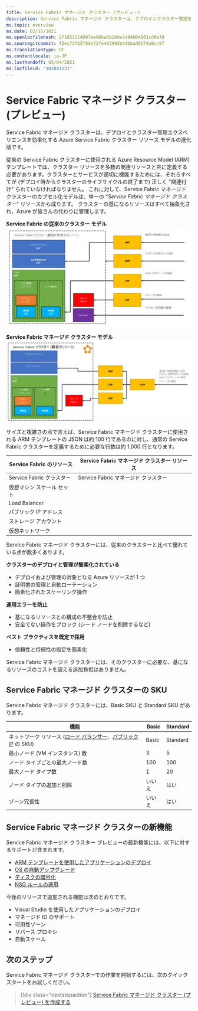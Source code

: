 ```yaml
---
title: Service Fabric マネージド クラスター (プレビュー)
description: Service Fabric マネージド クラスターは、デプロイとクラスター管理を効率化する Azure Service Fabric クラスター リソース モデルの進化版です。
ms.topic: overview
ms.date: 02/15/2021
ms.openlocfilehash: 271852214097ee96ba6b10de7a94904981cd8ef8
ms.sourcegitcommit: f3ec73fb5f8de72fe483995bd4bbad9b74a9cc9f
ms.translationtype: HT
ms.contentlocale: ja-JP
ms.lasthandoff: 03/04/2021
ms.locfileid: "102041231"
---
```

# <a name="service-fabric-managed-clusters-preview"></a>Service Fabric マネージド クラスター (プレビュー)

Service Fabric マネージド クラスターは、デプロイとクラスター管理エクスペリエンスを効率化する Azure Service Fabric クラスター リソース モデルの進化版です。

従来の Service Fabric クラスターに使用される Azure Resource Model (ARM) テンプレートでは、クラスター リソースを多数の関連リソースと共に定義する必要があります。クラスターとサービスが適切に機能するためには、それらすべてが (デプロイ時からクラスターのライフサイクルの終了まで) 正しく "関連付け" られていなければなりません。 これに対して、Service Fabric マネージド クラスターのカプセル化モデルは、単一の "*Service Fabric マネージド クラスター*" リソースから成ります。 クラスターの基になるリソースはすべて抽象化され、Azure が皆さんの代わりに管理します。

**Service Fabric の従来のクラスター モデル**
![Service Fabric の従来のクラスター モデル][sf-composition]

**Service Fabric マネージド クラスター モデル**
![Service Fabric カプセル化クラスター モデル][sf-encapsulation]

サイズと複雑さの点で言えば、Service Fabric マネージド クラスターに使用される ARM テンプレートの JSON は約 100 行であるのに対し、通常の Service Fabric クラスターを定義するために必要な行数は約 1,000 行となります。

| Service Fabric のリソース | Service Fabric マネージド クラスター リソース |
|----------|-----------|
| Service Fabric クラスター | Service Fabric マネージド クラスター |
| 仮想マシン スケール セット | |
| Load Balancer | |
| パブリック IP アドレス | |
| ストレージ アカウント | |
| 仮想ネットワーク | |

Service Fabric マネージド クラスターには、従来のクラスターと比べて優れている点が数多くあります。

**クラスターのデプロイと管理が簡素化されている**
- デプロイおよび管理の対象となる Azure リソースが 1 つ
- 証明書の管理と自動ローテーション
- 簡素化されたスケーリング操作

**運用エラーを防止**
- 基になるリソースとの構成の不整合を防止
- 安全でない操作をブロック (シード ノードを削除するなど)

**ベスト プラクティスを既定で採用**
- 信頼性と持続性の設定を簡素化

Service Fabric マネージド クラスターには、そのクラスターに必要な、基になるリソースのコストを超える追加負担はありません。

## <a name="service-fabric-managed-cluster-skus"></a>Service Fabric マネージド クラスターの SKU

Service Fabric マネージド クラスターには、Basic SKU と Standard SKU があります。

| 機能 | Basic | Standard |
| ------- | ----- | -------- |
| ネットワーク リソース ([ロード バランサー](../load-balancer/skus.md)、[パブリック IP](../virtual-network/public-ip-addresses.md) の SKU) | Basic | Standard |
| 最小ノード (VM インスタンス) 数 | 3 | 5 |
| ノード タイプごとの最大ノード数 | 100 | 100 |
| 最大ノード タイプ数 | 1 | 20 |
| ノード タイプの追加と削除 | いいえ | はい |
| ゾーン冗長性 | いいえ | はい |

## <a name="whats-new-for-service-fabric-managed-clusters"></a>Service Fabric マネージド クラスターの新機能

Service Fabric マネージド クラスター プレビューの最新機能には、以下に対するサポートが含まれます。

* [ARM テンプレートを使用したアプリケーションのデプロイ](how-to-managed-cluster-app-deployment-template.md)
* [OS の自動アップグレード](how-to-managed-cluster-configuration.md#enable-automatic-os-image-upgrades)
* [ディスクの暗号化](how-to-enable-managed-cluster-disk-encryption.md)
* [NSG ルールの適用](how-to-managed-cluster-networking.md)

今後のリリースで追加される機能は次のとおりです。

* Visual Studio を使用したアプリケーションのデプロイ
* マネージド ID のサポート
* 可用性ゾーン
* リバース プロキシ
* 自動スケール

## <a name="next-steps"></a>次のステップ

Service Fabric マネージド クラスターでの作業を開始するには、次のクイックスタートをお試しください。

> [!div class="nextstepaction"]
> [Service Fabric マネージド クラスター (プレビュー) を作成する](quickstart-managed-cluster-template.md)


[sf-composition]: ./media/overview-managed-cluster/sfrp-composition-resource.png
[sf-encapsulation]: ./media/overview-managed-cluster/sfrp-encapsulated-resource.png